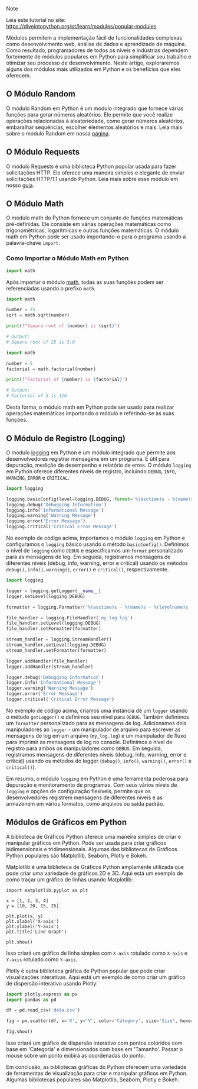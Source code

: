 > [!NOTE]
> Leia este tutorial no site: https://diveintopython.org/pt/learn/modules/popular-modules

Módulos permitem a implementação fácil de funcionalidades complexas como desenvolvimento web, análise de dados e aprendizado de máquina. Como resultado, programadores de todos os níveis e indústrias dependem fortemente de módulos populares em Python para simplificar seu trabalho e otimizar seu processo de desenvolvimento. Neste artigo, exploraremos alguns dos módulos mais utilizados em Python e os benefícios que eles oferecem.

## O Módulo Random

O módulo Random em Python é um módulo integrado que fornece várias funções para gerar números aleatórios. Ele permite que você realize operações relacionadas à aleatoriedade, como gerar números aleatórios, embaralhar sequências, escolher elementos aleatórios e mais. Leia mais sobre o módulo Random em nossa [página](/pt/learn/modules/popular_modules/random.md).

## O Módulo Requests

O módulo Requests é uma biblioteca Python popular usada para fazer solicitações HTTP. Ele oferece uma maneira simples e elegante de enviar solicitações HTTP/1.1 usando Python. Leia mais sobre esse módulo em nosso [guia](/pt/learn/modules/popular_modules/requests.md).

## O Módulo Math

O módulo math do Python fornece um conjunto de funções matemáticas pré-definidas. Ele consiste em várias operações matemáticas como trigonométricas, logarítmicas e outras funções matemáticas. O módulo math em Python pode ser usado importando-o para o programa usando a palavra-chave `import`.

### Como Importar o Módulo Math em Python

```python
import math
```

Após importar o módulo [math](https://docs.python.org/3/library/math.html), todas as suas funções podem ser referenciadas usando o prefixo `math`.

```python
import math

number = 25
sqrt = math.sqrt(number)

print(f"Square root of {number} is {sqrt}")

# Output:
# Square root of 25 is 5.0
```

```python
import math

number = 5
factorial = math.factorial(number)

print(f"Factorial of {number} is {factorial}")

# Output:
# Factorial of 5 is 120
```

Desta forma, o módulo math em Python pode ser usado para realizar operações matemáticas importando o módulo e referindo-se às suas funções.

## O Módulo de Registro (Logging)

O módulo [logging](https://docs.python.org/3/library/logging.html) em Python é um módulo integrado que permite aos desenvolvedores registrar mensagens em um programa. É útil para depuração, medição de desempenho e relatório de erros. O módulo `logging` em Python oferece diferentes níveis de registro, incluindo `DEBUG`, `INFO`, `WARNING`, `ERROR` e `CRITICAL`.

```python
import logging

logging.basicConfig(level=logging.DEBUG, format='%(asctime)s - %(name)s - %(levelname)s - %(message)s')
logging.debug('Debugging Information')
logging.info('Informational Message')
logging.warning('Warning Message')
logging.error('Error Message')
logging.critical('Critical Error Message')
```

No exemplo de código acima, importamos o módulo `logging` em Python e configuramos o `logging` básico usando o método `basicConfig()`. Definimos o nível de `logging` como `DEBUG` e especificamos um `format` personalizado para as mensagens de log. Em seguida, registramos mensagens de diferentes níveis (debug, info, warning, error e critical) usando os métodos `debug()`, `info()`, `warning()`, `error()` e `critical()`, respectivamente.

```python
import logging

logger = logging.getLogger(__name__)
logger.setLevel(logging.DEBUG)

formatter = logging.Formatter('%(asctime)s - %(name)s - %(levelname)s - %(message)s')

file_handler = logging.FileHandler('my_log.log')
file_handler.setLevel(logging.DEBUG)
file_handler.setFormatter(formatter)

stream_handler = logging.StreamHandler()
stream_handler.setLevel(logging.DEBUG)
stream_handler.setFormatter(formatter)

logger.addHandler(file_handler)
logger.addHandler(stream_handler)

logger.debug('Debugging Information')
logger.info('Informational Message')
logger.warning('Warning Message')
logger.error('Error Message')
logger.critical('Critical Error Message')
```

No exemplo de código acima, criamos uma instância de um `logger` usando o método `getLogger()` e definimos seu nível para `DEBUG`. Também definimos um `formatter` personalizado para as mensagens de log. Adicionamos dois manipuladores ao `logger` - um manipulador de arquivo para escrever as mensagens de log em um arquivo (`my_log.log`) e um manipulador de fluxo para imprimir as mensagens de log no console. Definimos o nível de registro para ambos os manipuladores como `DEBUG`. Em seguida, registramos mensagens de diferentes níveis (debug, info, warning, error e critical) usando os métodos do logger (`debug()`, `info()`, `warning()`, `error()` e `critical()`).

Em resumo, o módulo `logging` em Python é uma ferramenta poderosa para depuração e monitoramento de programas. Com seus vários níveis de `logging` e opções de configuração flexíveis, permite que os desenvolvedores registrem mensagens de diferentes níveis e as armazenem em vários formatos, como arquivos ou saída padrão.

## Módulos de Gráficos em Python

A biblioteca de Gráficos Python oferece uma maneira simples de criar e manipular gráficos em Python. Pode ser usada para criar gráficos bidimensionais e tridimensionais. Algumas das bibliotecas de Gráficos Python populares são Matplotlib, Seaborn, Plotly e Bokeh.

Matplotlib é uma biblioteca de Gráficos Python amplamente utilizada que pode criar uma variedade de gráficos 2D e 3D. Aqui está um exemplo de como traçar um gráfico de linhas usando Matplotlib:

```python3
import matplotlib.pyplot as plt

x = [1, 2, 3, 4]
y = [10, 20, 15, 25]

plt.plot(x, y)
plt.xlabel('X-axis')
plt.ylabel('Y-axis')
plt.title('Line Graph')

plt.show()
```

Isso criará um gráfico de linha simples com `X-axis` rotulado como `X-axis` e `Y-axis` rotulado como `Y-axis`.

Plotly é outra biblioteca gráfica de Python popular que pode criar visualizações interativas. Aqui está um exemplo de como criar um gráfico de dispersão interativo usando Plotly:

```python
import plotly.express as px
import pandas as pd

df = pd.read_csv('data.csv')

fig = px.scatter(df, x='X', y='Y', color='Category', size='Size', hover_data=['X', 'Y'])

fig.show()
```

Isso criará um gráfico de dispersão interativo com pontos coloridos com base em 'Categoria' e dimensionados com base em 'Tamanho'. Passar o mouse sobre um ponto exibirá as coordenadas do ponto.

Em conclusão, as bibliotecas gráficas do Python oferecem uma variedade de ferramentas de visualização para criar e manipular gráficos em Python. Algumas bibliotecas populares são Matplotlib, Seaborn, Plotly e Bokeh.
